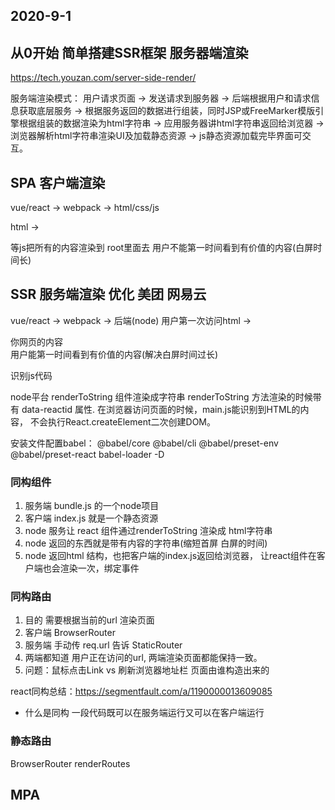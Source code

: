 ## 2020-9-1
## 从0开始 简单搭建SSR框架 服务器端渲染
https://tech.youzan.com/server-side-render/

服务端渲染模式：
    用户请求页面 -> 发送请求到服务器 
    -> 后端根据用户和请求信息获取底层服务
    -> 根据服务返回的数据进行组装，同时JSP或FreeMarker模版引擎根据组装的数据渲染为html字符串 
    -> 应用服务器讲html字符串返回给浏览器 
    -> 浏览器解析html字符串渲染UI及加载静态资源 
    -> js静态资源加载完毕界面可交互。


## SPA 客户端渲染
vue/react  -> webpack -> html/css/js

html -> <div id="root"></div>
等js把所有的内容渲染到 root里面去
用户不能第一时间看到有价值的内容(白屏时间长)

## SSR 服务端渲染 优化  美团 网易云
vue/react -> webpack -> 后端(node) 
用户第一次访问html -> <div id="root">你网页的内容</div>
用户能第一时间看到有价值的内容(解决白屏时间过长)

识别js代码

node平台 renderToString 组件渲染成字符串
    renderToString 方法渲染的时候带有 data-reactid 属性. 
    在浏览器访问页面的时候，main.js能识别到HTML的内容，
    不会执行React.createElement二次创建DOM。

安装文件配置babel：
    @babel/core 
    @babel/cli 
    @babel/preset-env 
    @babel/preset-react 
    babel-loader -D

### 同构组件

1. 服务端 bundle.js 的一个node项目
2. 客户端 index.js  就是一个静态资源
3. node 服务让 react 组件通过renderToString 渲染成 html字符串
4. node 返回的东西就是带有内容的字符串(缩短首屏 白屏的时间)
5. node 返回html 结构，也把客户端的index.js返回给浏览器，
    让react组件在客户端也会渲染一次，绑定事件

### 同构路由
1. 目的 需要根据当前的url 渲染页面
2. 客户端 BrowserRouter
3. 服务端 手动传 req.url 告诉 StaticRouter
4. 两端都知道 用户正在访问的url, 两端渲染页面都能保持一致。
5. 问题：鼠标点击Link vs 刷新浏览器地址栏 页面由谁构造出来的


react同构总结：https://segmentfault.com/a/1190000013609085
- 什么是同构
一段代码既可以在服务端运行又可以在客户端运行

### <StaticRouter> 静态路由
BrowserRouter
renderRoutes

## MPA


